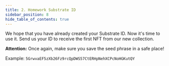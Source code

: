 ```yaml
---
title: 2. Homework Substrate ID
sidebar_position: 8
hide_table_of_contents: true
---
```


We hope that you have already created your Substrate ID. Now it's time to use it. Send us your ID to receive the first NFT from our new collection.

**Attention:** Once again, make sure you save the seed phrase in a safe place!

Example: `5GrwvaEF5zXb26Fz9rcQpDWS57CtERHpNehXCPcNoHGKutQY`
